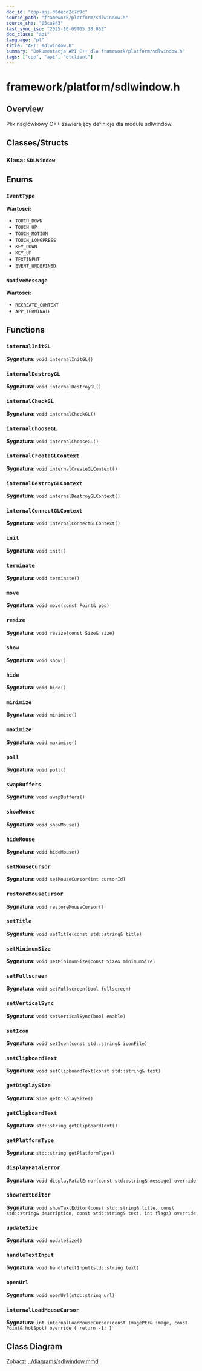 ```yaml
---
doc_id: "cpp-api-d6decd2c7c9c"
source_path: "framework/platform/sdlwindow.h"
source_sha: "05ca843"
last_sync_iso: "2025-10-09T05:38:05Z"
doc_class: "api"
language: "pl"
title: "API: sdlwindow.h"
summary: "Dokumentacja API C++ dla framework/platform/sdlwindow.h"
tags: ["cpp", "api", "otclient"]
---
```


# framework/platform/sdlwindow.h

## Overview

Plik nagłówkowy C++ zawierający definicje dla modułu sdlwindow.

## Classes/Structs

### Klasa: `SDLWindow`

## Enums

### `EventType`

**Wartości:**

- `TOUCH_DOWN`
- `TOUCH_UP`
- `TOUCH_MOTION`
- `TOUCH_LONGPRESS`
- `KEY_DOWN`
- `KEY_UP`
- `TEXTINPUT`
- `EVENT_UNDEFINED`

### `NativeMessage`

**Wartości:**

- `RECREATE_CONTEXT`
- `APP_TERMINATE`

## Functions

### `internalInitGL`

**Sygnatura:** `void internalInitGL()`

### `internalDestroyGL`

**Sygnatura:** `void internalDestroyGL()`

### `internalCheckGL`

**Sygnatura:** `void internalCheckGL()`

### `internalChooseGL`

**Sygnatura:** `void internalChooseGL()`

### `internalCreateGLContext`

**Sygnatura:** `void internalCreateGLContext()`

### `internalDestroyGLContext`

**Sygnatura:** `void internalDestroyGLContext()`

### `internalConnectGLContext`

**Sygnatura:** `void internalConnectGLContext()`

### `init`

**Sygnatura:** `void init()`

### `terminate`

**Sygnatura:** `void terminate()`

### `move`

**Sygnatura:** `void move(const Point& pos)`

### `resize`

**Sygnatura:** `void resize(const Size& size)`

### `show`

**Sygnatura:** `void show()`

### `hide`

**Sygnatura:** `void hide()`

### `minimize`

**Sygnatura:** `void minimize()`

### `maximize`

**Sygnatura:** `void maximize()`

### `poll`

**Sygnatura:** `void poll()`

### `swapBuffers`

**Sygnatura:** `void swapBuffers()`

### `showMouse`

**Sygnatura:** `void showMouse()`

### `hideMouse`

**Sygnatura:** `void hideMouse()`

### `setMouseCursor`

**Sygnatura:** `void setMouseCursor(int cursorId)`

### `restoreMouseCursor`

**Sygnatura:** `void restoreMouseCursor()`

### `setTitle`

**Sygnatura:** `void setTitle(const std::string& title)`

### `setMinimumSize`

**Sygnatura:** `void setMinimumSize(const Size& minimumSize)`

### `setFullscreen`

**Sygnatura:** `void setFullscreen(bool fullscreen)`

### `setVerticalSync`

**Sygnatura:** `void setVerticalSync(bool enable)`

### `setIcon`

**Sygnatura:** `void setIcon(const std::string& iconFile)`

### `setClipboardText`

**Sygnatura:** `void setClipboardText(const std::string& text)`

### `getDisplaySize`

**Sygnatura:** `Size getDisplaySize()`

### `getClipboardText`

**Sygnatura:** `std::string getClipboardText()`

### `getPlatformType`

**Sygnatura:** `std::string getPlatformType()`

### `displayFatalError`

**Sygnatura:** `void displayFatalError(const std::string& message) override`

### `showTextEditor`

**Sygnatura:** `void showTextEditor(const std::string& title, const std::string& description, const std::string& text, int flags) override`

### `updateSize`

**Sygnatura:** `void updateSize()`

### `handleTextInput`

**Sygnatura:** `void handleTextInput(std::string text)`

### `openUrl`

**Sygnatura:** `void openUrl(std::string url)`

### `internalLoadMouseCursor`

**Sygnatura:** `int internalLoadMouseCursor(const ImagePtr& image, const Point& hotSpot) override { return -1; }`

## Class Diagram

Zobacz: [../diagrams/sdlwindow.mmd](../diagrams/sdlwindow.mmd)

